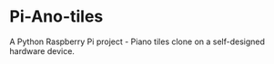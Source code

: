 # Pi-Ano-tiles
A Python Raspberry Pi project - Piano tiles clone on a self-designed hardware device.  
